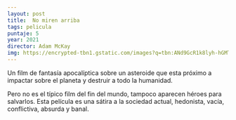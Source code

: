 ```yaml
---
layout: post
title:  No miren arriba
tags: pelicula
puntaje: 5
year: 2021
director: Adam McKay
img: https://encrypted-tbn1.gstatic.com/images?q=tbn:ANd9GcR1k8lyh-hGMTv2uV2pn7uwFzK4VEtvdXSSBgX9mHkg05wHYc7z
---
```


Un film de fantasía apocalíptica sobre un asteroide que esta próximo a impactar sobre el planeta y destruir a todo la humanidad. 

Pero no es el típico film del fin del mundo, tampoco aparecen héroes para salvarlos. Esta película es una sátira a la sociedad actual, hedonista, vacía, conflictiva, absurda y banal.
